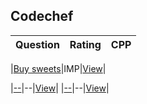 ## Codechef

|Question  | Rating | CPP |                                                
|--------- | ---------- | --- |

|[Buy sweets](https://www.codechef.com/problems/BUYING2)|IMP|[View](cpp/buy_sweets.cp)|

|[--](--)|--|[View](--)|
|[--](--)|--|[View](--)|
